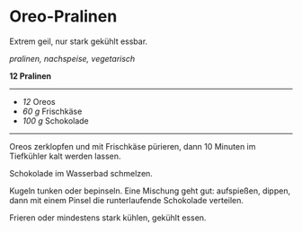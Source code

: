 # Oreo-Pralinen

Extrem geil, nur stark gekühlt essbar.

*pralinen, nachspeise, vegetarisch*

**12 Pralinen**

---

- *12* Oreos
- *60 g* Frischkäse
- *100 g* Schokolade

---

Oreos zerklopfen und mit Frischkäse pürieren, dann 10 Minuten im Tiefkühler kalt werden lassen.

Schokolade im Wasserbad schmelzen.

Kugeln tunken oder bepinseln. Eine Mischung geht gut: aufspießen, dippen, dann mit einem Pinsel die runterlaufende
Schokolade verteilen.

Frieren oder mindestens stark kühlen, gekühlt essen.
